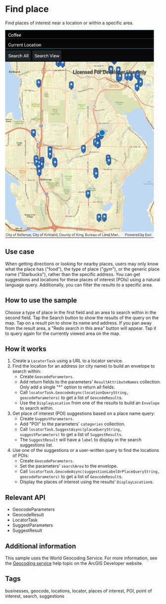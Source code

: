 # Find place

Find places of interest near a location or within a specific area.

![Image of find place](FindPlace.jpg)

## Use case

When getting directions or looking for nearby places, users may only know what the place has ("food"), the type of place ("gym"), or the generic place name ("Starbucks"), rather than the specific address. You can get suggestions and locations for these places of interest (POIs) using a natural language query. Additionally, you can filter the results to a specific area.

## How to use the sample

Choose a type of place in the first field and an area to search within in the second field. Tap the Search button to show the results of the query on the map. Tap on a result pin to show its name and address. If you pan away from the result area, a "Redo search in this area" button will appear. Tap it to query again for the currently viewed area on the map.

## How it works

1. Create a `LocatorTask` using a URL to a locator service.
2. Find the location for an address (or city name) to build an envelope to search within:
    * Create `GeocodeParameters`.
    * Add return fields to the parameters' `ResultAttributeNames` collection. Only add a single "\*" option to return all fields.
    * Call `locatorTask.GeocodeAsync(locationQueryString, geocodeParameters)` to get a list of `GeocodeResult`s.
    * Use the `DisplayLocation` from one of the results to build an `Envelope` to search within.
3. Get place of interest (POI) suggestions based on a place name query:
    * Create `SuggestParameters`.
    * Add "POI" to the parameters' `categories` collection.
    * Call `locatorTask.SuggestAsync(placeQueryString, suggestParameters)` to get a list of `SuggestResults`.
    * The `SuggestResult` will have a `label` to display in the search suggestions list.
4. Use one of the suggestions or a user-written query to find the locations of POIs:
    * Create `GeocodeParameters`.
    * Set the parameters' `searchArea` to the envelope.
    * Call `locatorTask.GeocodeAsync(suggestionLabelOrPlaceQueryString, geocodeParameters)` to get a list of `GeocodeResult`s.
    * Display the places of interest using the results' `DisplayLocation`s.

## Relevant API

* GeocodeParameters
* GeocodeResult
* LocatorTask
* SuggestParameters
* SuggestResult

## Additional information

This sample uses the World Geocoding Service. For more information, see the [Geocoding service](https://developers.arcgis.com/documentation/mapping-apis-and-services/search/services/geocoding-service/) help topic on the ArcGIS Developer website.

## Tags

businesses, geocode, locations, locator, places of interest, POI, point of interest, search, suggestions